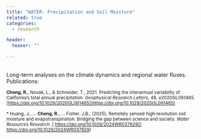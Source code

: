 ```yaml
---
title: "WATER: Precipitation and Soil Moisture"
related: true
categories:
  - research

header:
  teaser: ""

---
```

<br/>
Long-term analyses on the climate dynamics and regional water fluxes.

<br/>
Publications:

<sub> **Cheng, R.**, Novak, L., & Schneider, T., 2021. Predicting the interannual variability of California’s total annual precipitation. <em>Geophysical Research Letters</em>, 48, e2020GL091465. [https://doi.org/10.1029/2020GL091465](https://doi.org/10.1029/2020GL091465)</sub>

<sub> * Huang, J., ... **Cheng, R.**, ... Fisher. J.B., (2025), Remotely sensed high‐resolution soil moisture and evapotranspiration: Bridging the gap between science and society. <em>Water Resources Research</em>. [ https://doi.org/10.1029/2024WR037929]( https://doi.org/10.1029/2024WR037929) </sub>